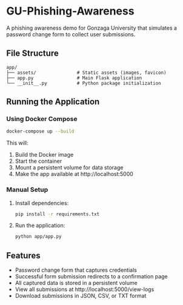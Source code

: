 # GU-Phishing-Awareness

A phishing awareness demo for Gonzaga University that simulates a password change form to collect user submissions.

## File Structure

```
app/
├── assets/               # Static assets (images, favicon)
├── app.py                # Main Flask application
└── __init__.py           # Python package initialization
```

## Running the Application

### Using Docker Compose
```bash
docker-compose up --build
```

This will:
1. Build the Docker image
2. Start the container
3. Mount a persistent volume for data storage
4. Make the app available at http://localhost:5000

### Manual Setup
1. Install dependencies:
   ```bash
   pip install -r requirements.txt
   ```

2. Run the application:
   ```bash
   python app/app.py
   ```

## Features
- Password change form that captures credentials
- Successful form submission redirects to a confirmation page
- All captured data is stored in a persistent volume
- View all submissions at http://localhost:5000/view-logs
- Download submissions in JSON, CSV, or TXT format
